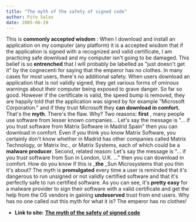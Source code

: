 ```yaml
---
title: "The myth of the safety of signed code"
author: Pito Salas
date: 2005-06-29
---
```


This is **commonly accepted wisdom** : When I download and install an
application on my computer (any platform) it is a accepted wisdom that if the
application is signed with a recognized and valid certificate, I am practicing
safe download and my computer isn't going to be damaged. This belief is so
**entrenched** that I will probably be labelled as "just doesn't get it" by
the cognecenti for saying that the emperor has no clothes. In many cases for
most users, there's no additional safety. When users download an application
that is not validly signed, they get various forms of ominous warnings about
their computer being exposed to grave danger. So far so good. However if the
certificate is valid, the speed bump is removed, they are happily told that
the application was signed by for example "Microsoft Corporation." and if they
trust Microsoft they **can download in comfort.** That's the **myth**. There's
the flaw. Why? Two reasons: **first** , many people use software from lesser
known companies… Let's say the message is "… if you trust software from Matrix
Software in Madrid Spain" then you can download in comfort. Even if you think
you know Matrix Software, you certainly don't know whether in Madrid has other
companies called Matrix Technology, or Matrix Inc., or Matrix Systems, each of
which could be a **malware producer**.  Second, related reason: Let's say the
message is "… if you trust software from Sun in London, U.K. …" then you can
download in comfort. How do you know if this is _**the** _Sun Microsystems
that you thin it's about? The myth is **promulgated** every time a user is
reminded that it's dangerous to run unsigned or not validly certified software
and that it's perfectly safe to run certified software. As you can see, it's
**pretty easy** for a malware provider to sign their software with a valid
certificate and get the help from the OS vendors in gaining **undeserved**
trust from end users. Why has no one called out this myth for what it is? The
emperor has no clothes!


* **Link to site:** **[The myth of the safety of signed code](None)**
